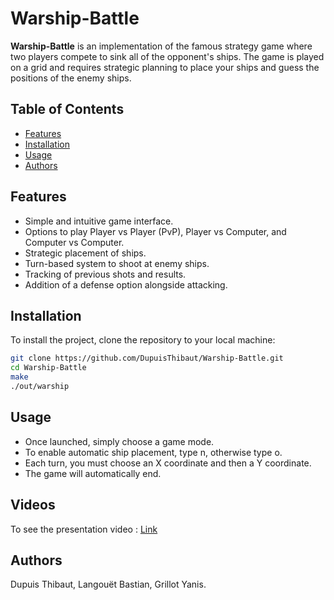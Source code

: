 # Warship-Battle

**Warship-Battle** is an implementation of the famous strategy game where two players compete to sink all of the opponent's ships. The game is played on a grid and requires strategic planning to place your ships and guess the positions of the enemy ships.

## Table of Contents

- [Features](#features)
- [Installation](#installation)
- [Usage](#usage)
- [Authors](#authors)

## Features

- Simple and intuitive game interface.
- Options to play Player vs Player (PvP), Player vs Computer, and Computer vs Computer.
- Strategic placement of ships.
- Turn-based system to shoot at enemy ships.
- Tracking of previous shots and results.
- Addition of a defense option alongside attacking.

## Installation

To install the project, clone the repository to your local machine:

```bash
git clone https://github.com/DupuisThibaut/Warship-Battle.git
cd Warship-Battle
make
./out/warship
```

## Usage

- Once launched, simply choose a game mode.
- To enable automatic ship placement, type n, otherwise type o.
- Each turn, you must choose an X coordinate and then a Y coordinate.
- The game will automatically end.

## Videos

To see the presentation video : <a href="warship-battle.grillotyanis.fr" target="_blank">Link</a>

## Authors 
Dupuis Thibaut, Langouët Bastian, Grillot Yanis.




